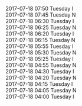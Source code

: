 2017-07-18 07:50 Tuesday  I  
2017-07-18 07:45 Tuesday  N  
2017-07-18 06:30 Tuesday  I  
2017-07-18 06:25 Tuesday  N  
2017-07-18 06:20 Tuesday  I  
2017-07-18 06:15 Tuesday  N  
2017-07-18 05:55 Tuesday  I  
2017-07-18 05:30 Tuesday  N  
2017-07-18 05:25 Tuesday  I  
2017-07-18 04:55 Tuesday  N  
2017-07-18 04:30 Tuesday  I  
2017-07-18 04:20 Tuesday  N  
2017-07-18 04:15 Tuesday  I  
2017-07-18 04:05 Tuesday  N  
2017-07-18 04:00 Tuesday  I  
